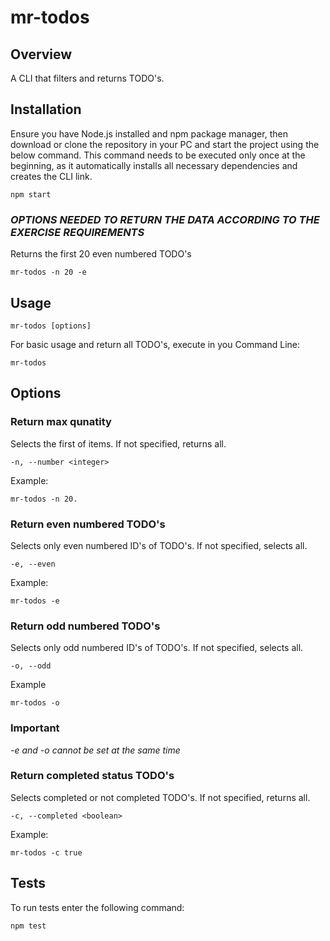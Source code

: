 # mr-todos
## Overview

A CLI that filters and returns TODO's.

## Installation

Ensure you have Node.js installed and npm package manager, then download or clone the repository in your PC and start the project using the below command.
This command needs to be executed only once at the beginning, as it automatically installs all necessary dependencies and creates the CLI link.

```
npm start
```

### *OPTIONS NEEDED TO RETURN THE DATA ACCORDING TO THE EXERCISE REQUIREMENTS*

Returns the first 20 even numbered TODO's

```
mr-todos -n 20 -e
```

## Usage
```
mr-todos [options]
```

For basic usage and return all TODO's, execute in you Command Line:
```
mr-todos 
```

## Options
### Return max qunatity
Selects the first <amount> of items. If not specified, returns all.
```
-n, --number <integer>
```
Example:
```
mr-todos -n 20.
```

### Return even numbered TODO's
Selects only even numbered ID's of TODO's. If not specified, selects all.
```
-e, --even
```
Example:
```
mr-todos -e
```

### Return odd numbered TODO's
Selects only odd numbered ID's of TODO's. If not specified, selects all.
```
-o, --odd
```
Example
```
mr-todos -o
```
### Important
*-e and -o cannot be set at the same time*

### Return completed status TODO's
Selects completed or not completed TODO's. If not specified, returns all.
```
-c, --completed <boolean>
```
Example:
```
mr-todos -c true
```

## Tests
To run tests enter the following command:
```
npm test
```